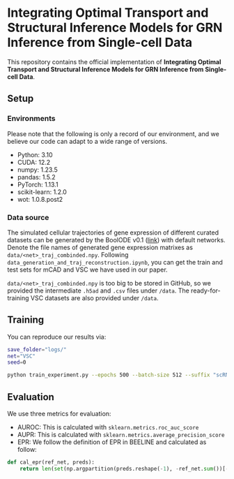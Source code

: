 # Integrating Optimal Transport and Structural Inference Models for GRN Inference from Single-cell Data

This repository contains the official implementation of **Integrating Optimal Transport and Structural Inference Models for GRN Inference from Single-cell Data**.

## Setup
### Environments
Please note that the following is only a record of our environment, and we believe our code can adapt to a wide range of versions.
- Python: 3.10
- CUDA: 12.2
- numpy: 1.23.5
- pandas: 1.5.2
- PyTorch: 1.13.1
- scikit-learn: 1.2.0
- wot: 1.0.8.post2

### Data source
The simulated cellular trajectories of gene expression of different curated datasets can be generated by the BoolODE v0.1 ([link](https://github.com/Murali-group/BoolODE/releases/tag/v0.1)) with default networks.
Denote the file names of generated gene expression matrixes as `data/<net>_traj_combinded.npy`.
Following `data_generation_and_traj_reconstruction.ipynb`, you can get the train and test sets for mCAD and VSC we have used in our paper.

`data/<net>_traj_combinded.npy` is too big to be stored in GitHub, so we provided the intermediate `.h5ad` and `.csv` files under `/data`.
The ready-for-training VSC datasets are also provided under `/data`.

## Training
You can reproduce our results via:
```bash
save_folder="logs/"
net="VSC"
seed=0

python train_experiment.py --epochs 500 --batch-size 512 --suffix "scRNAseq" --save-folder $save_folder --edge-types 2 --prediction-steps 1 --prior --save-probs --file-name "data/${net}_traj_reconstructed_7t_test.npy" --smoothness-weight=-500 --exp-name "${net}_exp${seed}" --encoder gin --decoder mlp --encoder-dropout 0.3 --decoder-dropout 0.5 --seed $seed &
```

## Evaluation
We use three metrics for evaluation:
- AUROC: This is calculated with `sklearn.metrics.roc_auc_score`
- AUPR: This is calculated with `sklearn.metrics.average_precision_score`
- EPR: We follow the definition of EPR in BEELINE and calculated as follow:
```python
def cal_epr(ref_net, preds):
    return len(set(np.argpartition(preds.reshape(-1), -ref_net.sum())[-ref_net.sum():]).intersection(set(np.where(ref_net.reshape(-1))[0]))) / ref_net.mean() / ref_net.sum()
```

<!-- ## Citation
To cite our work, please use the following:
```
``` -->